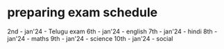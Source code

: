 # preparing exam schedule

2nd - jan'24 - Telugu exam
6th - jan'24 - english
7th - jan'24 - hindi
8th - jan'24 - maths
9th - jan'24 - science
10th - jan'24 - social